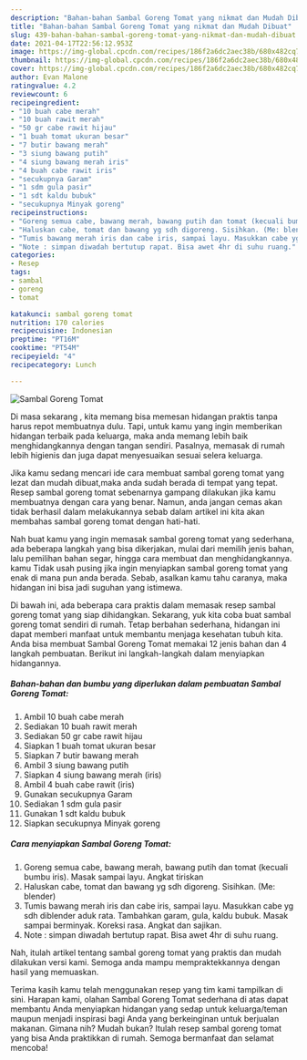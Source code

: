 ```yaml
---
description: "Bahan-bahan Sambal Goreng Tomat yang nikmat dan Mudah Dibuat"
title: "Bahan-bahan Sambal Goreng Tomat yang nikmat dan Mudah Dibuat"
slug: 439-bahan-bahan-sambal-goreng-tomat-yang-nikmat-dan-mudah-dibuat
date: 2021-04-17T22:56:12.953Z
image: https://img-global.cpcdn.com/recipes/186f2a6dc2aec38b/680x482cq70/sambal-goreng-tomat-foto-resep-utama.jpg
thumbnail: https://img-global.cpcdn.com/recipes/186f2a6dc2aec38b/680x482cq70/sambal-goreng-tomat-foto-resep-utama.jpg
cover: https://img-global.cpcdn.com/recipes/186f2a6dc2aec38b/680x482cq70/sambal-goreng-tomat-foto-resep-utama.jpg
author: Evan Malone
ratingvalue: 4.2
reviewcount: 6
recipeingredient:
- "10 buah cabe merah"
- "10 buah rawit merah"
- "50 gr cabe rawit hijau"
- "1 buah tomat ukuran besar"
- "7 butir bawang merah"
- "3 siung bawang putih"
- "4 siung bawang merah iris"
- "4 buah cabe rawit iris"
- "secukupnya Garam"
- "1 sdm gula pasir"
- "1 sdt kaldu bubuk"
- "secukupnya Minyak goreng"
recipeinstructions:
- "Goreng semua cabe, bawang merah, bawang putih dan tomat (kecuali bumbu iris). Masak sampai layu. Angkat tiriskan"
- "Haluskan cabe, tomat dan bawang yg sdh digoreng. Sisihkan. (Me: blender)"
- "Tumis bawang merah iris dan cabe iris, sampai layu. Masukkan cabe yg sdh diblender aduk rata. Tambahkan garam, gula, kaldu bubuk. Masak sampai berminyak. Koreksi rasa. Angkat dan sajikan."
- "Note : simpan diwadah bertutup rapat. Bisa awet 4hr di suhu ruang."
categories:
- Resep
tags:
- sambal
- goreng
- tomat

katakunci: sambal goreng tomat 
nutrition: 170 calories
recipecuisine: Indonesian
preptime: "PT16M"
cooktime: "PT54M"
recipeyield: "4"
recipecategory: Lunch

---
```



![Sambal Goreng Tomat](https://img-global.cpcdn.com/recipes/186f2a6dc2aec38b/680x482cq70/sambal-goreng-tomat-foto-resep-utama.jpg)

Di masa  sekarang , kita memang bisa memesan hidangan praktis tanpa harus repot membuatnya dulu. Tapi, untuk kamu yang ingin memberikan hidangan terbaik pada keluarga, maka anda memang lebih baik menghidangkannya dengan tangan sendiri. Pasalnya, memasak di rumah lebih higienis dan juga dapat menyesuaikan sesuai selera keluarga.

Jika kamu sedang mencari ide cara membuat sambal goreng tomat yang lezat dan mudah dibuat,maka anda sudah berada di tempat yang tepat. Resep sambal goreng tomat  sebenarnya gampang dilakukan jika kamu membuatnya dengan cara yang benar. Namun, anda jangan cemas akan tidak berhasil dalam melakukannya 
sebab dalam artikel ini kita akan membahas sambal goreng tomat dengan hati-hati.  



Nah buat kamu yang ingin memasak sambal goreng tomat yang sederhana, ada beberapa langkah yang bisa dikerjakan, mulai dari memilih jenis bahan, lalu pemilihan bahan segar, hingga cara membuat dan menghidangkannya. kamu Tidak usah pusing jika ingin menyiapkan sambal goreng tomat yang enak di mana pun anda berada. Sebab, asalkan kamu  tahu caranya, maka hidangan ini bisa jadi suguhan yang istimewa.

Di bawah ini, ada beberapa cara praktis  dalam memasak resep sambal goreng tomat yang siap dihidangkan. Sekarang, yuk kita coba buat sambal goreng tomat sendiri di rumah. Tetap berbahan sederhana, hidangan ini dapat memberi manfaat untuk membantu menjaga kesehatan tubuh kita. Anda bisa membuat Sambal Goreng Tomat memakai 12 jenis bahan dan 4 langkah pembuatan. Berikut ini langkah-langkah dalam menyiapkan hidangannya.

<!--inarticleads1-->

##### Bahan-bahan dan bumbu yang diperlukan dalam pembuatan Sambal Goreng Tomat:

1. Ambil 10 buah cabe merah
1. Sediakan 10 buah rawit merah
1. Sediakan 50 gr cabe rawit hijau
1. Siapkan 1 buah tomat ukuran besar
1. Siapkan 7 butir bawang merah
1. Ambil 3 siung bawang putih
1. Siapkan 4 siung bawang merah (iris)
1. Ambil 4 buah cabe rawit (iris)
1. Gunakan secukupnya Garam
1. Sediakan 1 sdm gula pasir
1. Gunakan 1 sdt kaldu bubuk
1. Siapkan secukupnya Minyak goreng




<!--inarticleads2-->

##### Cara menyiapkan Sambal Goreng Tomat:

1. Goreng semua cabe, bawang merah, bawang putih dan tomat (kecuali bumbu iris). Masak sampai layu. Angkat tiriskan
1. Haluskan cabe, tomat dan bawang yg sdh digoreng. Sisihkan. (Me: blender)
1. Tumis bawang merah iris dan cabe iris, sampai layu. Masukkan cabe yg sdh diblender aduk rata. Tambahkan garam, gula, kaldu bubuk. Masak sampai berminyak. Koreksi rasa. Angkat dan sajikan.
1. Note : simpan diwadah bertutup rapat. Bisa awet 4hr di suhu ruang.




Nah, itulah artikel tentang  sambal goreng tomat  yang praktis dan mudah dilakukan versi kami. Semoga anda mampu mempraktekkannya dengan hasil yang memuaskan. 

Terima kasih kamu telah menggunakan resep yang tim kami tampilkan di sini. Harapan kami, olahan  Sambal Goreng Tomat sederhana di atas dapat membantu Anda menyiapkan hidangan yang sedap untuk keluarga/teman maupun menjadi inspirasi bagi Anda yang berkeinginan untuk berjualan makanan. Gimana nih? Mudah bukan? Itulah resep sambal goreng tomat yang bisa Anda praktikkan di rumah. Semoga bermanfaat dan selamat mencoba!

